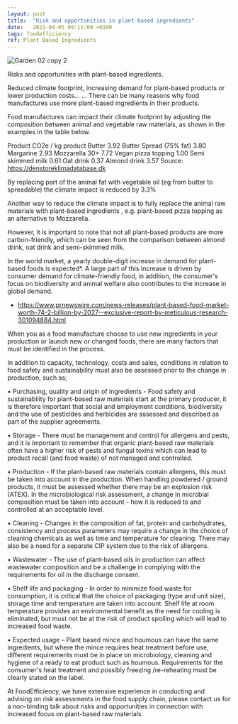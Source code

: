 ```yaml
---
layout: post
title:  "Risk and opportunities in plant-based ingredients"
date:   2021-04-05 09:11:00 +0100
tags: foodefficiency
ref: Plant Based Ingredients
---
```

![Garden 02 copy 2](https://user-images.githubusercontent.com/75361000/113566386-e32bbb00-960c-11eb-8f51-bef81ba18f25.jpg)


Risks and opportunities with plant-based ingredients.

Reduced climate footprint, increasing demand for plant-based products or lower production costs… ... There can be many reasons why food manufactures use more plant-based ingredients in their products.

Food manufactures can impact their climate footprint by adjusting the composition between animal and vegetable raw materials, as shown in the examples in the table below.

Product 			CO2e / kg product
Butter 				3.92
Butter Spread (75% fat) 	3.80
Margarine 			2.93
Mozzarella 30+ 		7.72
Vegan pizza topping 		1.00
Semi skimmed milk		0.61
Oat drink 			0.37
Almond drink 			3.57
Source: https://denstoreklimadatabase.dk

By replacing part of the animal fat with vegetable oil (eg from butter to spreadable) the climate impact is reduced by 3.3%

Another way to reduce the climate impact is to fully replace the animal raw materials with plant-based ingredients , e.g. plant-based pizza topping as an alternative to Mozzarella.

However, it is important to note that not all plant-based products are more carbon-friendly, which can be seen from the comparison between almond drink, oat drink and semi-skimmed milk.

In the world market, a yearly double-digit increase in demand for plant-based foods is expected*. A large part of this increase is driven by consumer demand for climate-friendly food, in addition, the consumer's focus on biodiversity and animal welfare also contributes to the increase in global demand.

* https://www.prnewswire.com/news-releases/plant-based-food-market-worth-74-2-billion-by-2027--exclusive-report-by-meticulous-research-301094884.html

When you as a food manufacture choose to use new ingredients in your production or launch new or changed foods, there are many factors that must be identified in the process.

In addition to capacity, technology, costs and sales, conditions in relation to food safety and sustainability must also be assessed prior to the change in production, such as;

•	Purchasing, quality and origin of ingredients - Food safety and sustainability for plant-based raw materials start at the primary producer, it is therefore important that social and employment conditions, biodiversity and the use of pesticides and herbicides are assessed and described as part of the supplier agreements.

•	Storage - There must be management and control for allergens and pests, and it is important to remember that organic plant-based raw materials often have a higher risk of pests and fungal toxins which can lead to product recall (and food waste) of not managed and controlled. 

•	Production - If the plant-based raw materials contain allergens, this must be taken into account in the production. When handling powdered / ground products, it must be assessed whether there may be an explosion risk (ATEX). In the microbiological risk assessment, a change in microbial composition must be taken into account - how it is reduced to and controlled at an acceptable level.

•	Cleaning - Changes in the composition of fat, protein and carbohydrates, consistency and process parameters may require a change in the choice of cleaning chemicals as well as time and temperature for cleaning. There may also be a need for a separate CIP system due to the risk of allergens.

•	Wastewater - The use of plant-based oils in production can affect wastewater composition and be a challenge in complying with the requirements for oil in the discharge consent.

•	Shelf life and packaging - In order to minimize food waste for consumption, it is critical that the choice of packaging (type and unit size), storage time and temperature are taken into account. Shelf life at room temperature provides an environmental benefit as the need for cooling is eliminated, but must not be at the risk of product spoiling which will lead to increased food waste.

•	Expected usage – Plant based mince and houmous can have the same ingredients, but where the mince requires heat treatment before use, different requirements must be in place on microbiology, cleaning and hygiene of a ready to eat product such as houmous. Requirements for the consumer's heat treatment and possibly freezing /re-reheating must be clearly stated on the label.

At FoodEfficiency, we have extensive experience in conducting and advising on risk assessments in the food supply chain, please contact us for a non-binding talk about risks and opportunities in connection with increased focus on plant-based raw materials.

